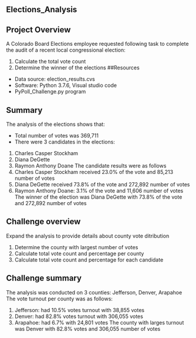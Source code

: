 ## Elections_Analysis
## Project Overview
A Colorado Board Elections employee requested following task to complete the audit of a recent local congressional election:
1.	Calculate the total vote count 
2.	Determine the winner of the elections
##Resources
-	Data source: election_results.cvs
-	Software: Python 3.7.6, Visual studio code
- PyPoll_Challenge.py program 
## Summary
The analysis of the elections shows that: 
-	Total number of votes was 369,711
-	There were 3 candidates in the elections:
1.	Charles Casper Stockham
2.	Diana DeGette
3.	Raymon Anthony Doane
The candidate results were as follows
1.	Charles Casper Stockham received 23.0% of the vote and 85,213 number of votes
2.	Diana DeGette received 73.8% of the vote and 272,892 number of votes
3.	Raymon Anthony Doane: 3.1% of the vote and 11,606 number of votes
The winner of the election was Diana DeGette with 73.8% of the vote and 272,892 number of votes
## Challenge overview
Expand the analysis to provide details about county vote ditribution
1.	Determine the county with largest number of votes
2.	Calculate total vote count and percentage per county
3.	Calculate total vote count and percentage for each candidate
## Challenge summary
The analysis was conducted on 3 counties: Jefferson, Denver, Arapahoe
The vote turnout per county was as follows:
1.	Jefferson: had 10.5% votes turnout with 38,855 votes
2.	Denver: had 82.8% votes turnout with 306,055 votes
3.	Arapahoe: had 6.7% with 24,801 votes
The county with larges turnout was Denver with 82.8% votes and 306,055 number of votes

